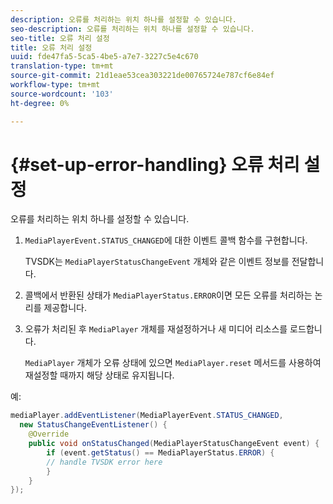 ```yaml
---
description: 오류를 처리하는 위치 하나를 설정할 수 있습니다.
seo-description: 오류를 처리하는 위치 하나를 설정할 수 있습니다.
seo-title: 오류 처리 설정
title: 오류 처리 설정
uuid: fde47fa5-5ca5-4be5-a7e7-3227c5e4c670
translation-type: tm+mt
source-git-commit: 21d1eae53cea303221de00765724e787cf6e84ef
workflow-type: tm+mt
source-wordcount: '103'
ht-degree: 0%

---
```



# {#set-up-error-handling} 오류 처리 설정

오류를 처리하는 위치 하나를 설정할 수 있습니다.

1. `MediaPlayerEvent.STATUS_CHANGED`에 대한 이벤트 콜백 함수를 구현합니다.

   TVSDK는 `MediaPlayerStatusChangeEvent` 개체와 같은 이벤트 정보를 전달합니다.
1. 콜백에서 반환된 상태가 `MediaPlayerStatus.ERROR`이면 모든 오류를 처리하는 논리를 제공합니다.
1. 오류가 처리된 후 `MediaPlayer` 개체를 재설정하거나 새 미디어 리소스를 로드합니다.

   `MediaPlayer` 개체가 오류 상태에 있으면 `MediaPlayer.reset` 메서드를 사용하여 재설정할 때까지 해당 상태로 유지됩니다.

<!--<a id="example_E74BB605ED08450295B8902F1E4BB8F5"></a>-->

예:

```java
mediaPlayer.addEventListener(MediaPlayerEvent.STATUS_CHANGED,  
  new StatusChangeEventListener() { 
    @Override 
    public void onStatusChanged(MediaPlayerStatusChangeEvent event) { 
        if (event.getStatus() == MediaPlayerStatus.ERROR) { 
        // handle TVSDK error here 
        } 
    } 
});
```

